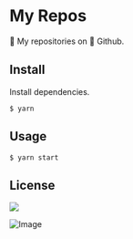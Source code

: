 # My Repos

🙌 My repositories on 🦄 Github.

## Install

Install dependencies.
```
$ yarn
```

## Usage

```
$ yarn start
```

## License

![](https://img.shields.io/github/license/cuongw/my-repos.svg)

<!-- INSPIRATIONAL_QUOTE_START -->
![Image](https://github.com/user-attachments/assets/e5dd7943-9aef-4ee2-94a1-c411600f6674)
<!-- INSPIRATIONAL_QUOTE_END -->

